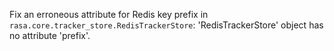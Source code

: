Fix an erroneous attribute for Redis key prefix in `rasa.core.tracker_store.RedisTrackerStore`: 'RedisTrackerStore' object has no attribute 'prefix'.
